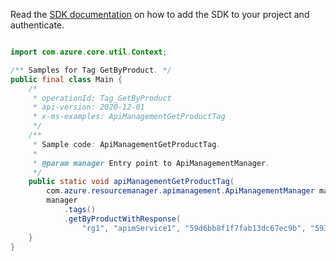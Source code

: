 Read the [SDK documentation](https://github.com/Azure/azure-sdk-for-java/blob/azure-resourcemanager-apimanagement_1.0.0-beta.2/sdk/apimanagement/azure-resourcemanager-apimanagement/README.md) on how to add the SDK to your project and authenticate.

```java

import com.azure.core.util.Context;

/** Samples for Tag GetByProduct. */
public final class Main {
    /*
     * operationId: Tag_GetByProduct
     * api-version: 2020-12-01
     * x-ms-examples: ApiManagementGetProductTag
     */
    /**
     * Sample code: ApiManagementGetProductTag.
     *
     * @param manager Entry point to ApiManagementManager.
     */
    public static void apiManagementGetProductTag(
        com.azure.resourcemanager.apimanagement.ApiManagementManager manager) {
        manager
            .tags()
            .getByProductWithResponse(
                "rg1", "apimService1", "59d6bb8f1f7fab13dc67ec9b", "59306a29e4bbd510dc24e5f9", Context.NONE);
    }
}
```
